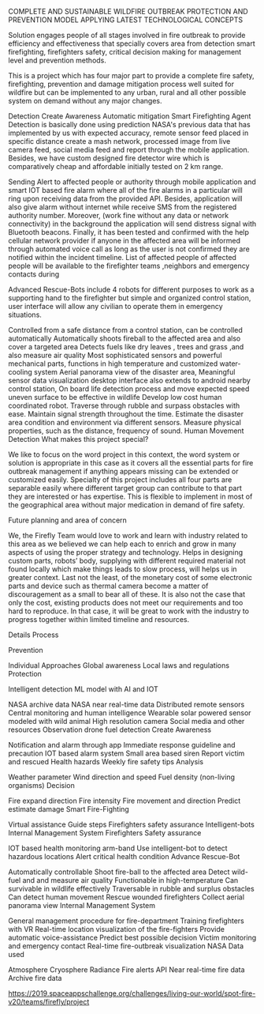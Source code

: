 COMPLETE AND SUSTAINABLE WILDFIRE OUTBREAK PROTECTION AND PREVENTION MODEL APPLYING LATEST TECHNOLOGICAL CONCEPTS

Solution engages people of all stages involved in fire outbreak to provide efficiency and effectiveness that specially covers area from detection smart firefighting, firefighters safety, critical decision making for management level and prevention methods.


This is a project which has four major part to provide a complete fire safety, firefighting, prevention and damage mitigation process well suited for wildfire but can be implemented to any urban, rural and all other possible system on demand without any major changes.

Detection
Create Awareness
Automatic mitigation
Smart Firefighting Agent
Detection is basically done using prediction NASA's previous data that has implemented by us with expected accuracy, remote sensor feed placed in specific distance create a mash network, processed image from live camera feed, social media feed and report through the mobile application. Besides, we have custom designed fire detector wire which is comparatively cheap and affordable initially tested on 2 km range.

Sending Alert to affected people or authority through mobile application and smart IOT based fire alarm where all of the fire alarms in a particular will ring upon receiving data from the provided API. Besides, application will also give alarm without internet while receive SMS from the registered authority number. Moreover, (work fine without any data or network connectivity) in the background the application will send distress signal with Bluetooth beacons. Finally, it has been tested and confirmed with the help cellular network provider if anyone in the affected area will be informed through automated voice call as long as the user is not confirmed they are notified within the incident timeline. List of affected people of affected people will be available to the firefighter teams ,neighbors and emergency contacts during

Advanced Rescue-Bots include 4 robots for different purposes to work as a supporting hand to the firefighter but simple and organized control station, user interface will allow any civilian to operate them in emergency situations.

Controlled from a safe distance from a control station, can be controlled automatically
Automatically shoots fireball to the affected area and also cover a targeted area
Detects fuels like dry leaves , trees and grass ,and also measure air quality
Most sophisticated sensors and powerful mechanical parts, functions in high temperature and customized water-cooling system
Aerial panorama view of the disaster area,
Meaningful sensor data visualization desktop interface also extends to android nearby control station,
On board life detection process and move expected speed uneven surface to be effective in wildlife
Develop low cost human coordinated robot.
Traverse through rubble and surpass obstacles with ease.
Maintain signal strength throughout the time.
Estimate the disaster area condition and environment via different sensors.
Measure physical properties, such as the distance, frequency of sound.
Human Movement Detection
What makes this project special?

We like to focus on the word project in this context, the word system or solution is appropriate in this case as it covers all the essential parts for fire outbreak management if anything appears missing can be extended or customized easily. Specialty of this project includes all four parts are separable easily where different target group can contribute to that part they are interested or has expertise. This is flexible to implement in most of the geographical area without major medication in demand of fire safety.

Future planning and area of concern

We, the Firefly Team would love to work and learn with industry related to this area as we believed we can help each to enrich and grow in many aspects of using the proper strategy and technology. Helps in designing custom parts, robots’ body, supplying with different required material not found locally which make things leads to slow process, will helps us in greater context. Last not the least, of the monetary cost of some electronic parts and device such as thermal camera become a matter of discouragement as a small to bear all of these. It is also not the case that only the cost, existing products does not meet our requirements and too hard to reproduce. In that case, it will be great to work with the industry to progress together within limited timeline and resources.

Details Process

Prevention

Individual Approaches
Global awareness
Local laws and regulations
Protection

Intelligent detection ML model with AI and IOT

NASA archive data
NASA near real-time data
Distributed remote sensors
Central monitoring and human intelligence
Wearable solar powered sensor modeled with wild animal
High resolution camera
Social media and other resources
Observation drone fuel detection
Create Awareness

Notification and alarm through app
Immediate response guideline and precaution
IOT based alarm system
Small area based siren
Report victim and rescued
Health hazards
Weekly fire safety tips
Analysis

Weather parameter
Wind direction and speed
Fuel density (non-living organisms)
Decision

Fire expand direction
Fire intensity
Fire movement and direction
Predict estimate damage
Smart Fire-Fighting

Virtual assistance
Guide steps
Firefighters safety assurance
Intelligent-bots
Internal Management System
Firefighters Safety assurance

IOT based health monitoring arm-band
Use intelligent-bot to detect hazardous locations
Alert critical health condition
Advance Rescue-Bot

Automatically controllable
Shoot fire-ball to the affected area
Detect wild-fuel and and measure air quality
Functionable in high-temperature
Can survivable in wildlife effectively
Traversable in rubble and surplus obstacles
Can detect human movement
Rescue wounded firefighters
Collect aerial panorama view
Internal Management System

General management procedure for fire-department
Training firefighters with VR
Real-time location visualization of the fire-fighters
Provide automatic voice-assistance
Predict best possible decision
Victim monitoring and emergency contact
Real-time fire-outbreak visualization
NASA Data used

Atmosphere
Cryosphere
Radiance
Fire alerts API
Near real-time fire data
Archive fire data



https://2019.spaceappschallenge.org/challenges/living-our-world/spot-fire-v20/teams/firefly/project
